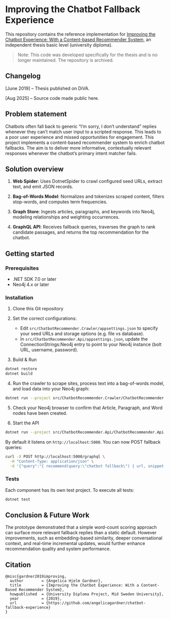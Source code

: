 # Improving the Chatbot Fallback Experience

This repository contains the reference implementation for [Improving the Chatbot Experience: With a Content-based Recommender System](https://www.diva-portal.org/smash/get/diva2:1324846/FULLTEXT01.pdf), an independent thesis basic level (university diploma).

> Note: This code was developed specifically for the thesis and is no longer maintained. The repository is archived.

## Changelog

[June 2019] – Thesis published on DiVA.

[Aug 2025] – Source code made public here.

## Problem statement

Chatbots often fall back to generic “I’m sorry, I don’t understand” replies whenever they can’t match user input to a scripted response. This leads to a poor user experience and missed opportunities for engagement. This project implements a content-based recommender system to enrich chatbot fallbacks. The aim is to deliver more informative, contextually relevant responses whenever the chatbot’s primary intent matcher fails.

## Solution overview

1. **Web Spider**: Uses DotnetSpider to crawl configured seed URLs, extract text, and emit JSON records.

2. **Bag-of-Words Model**: Normalizes and tokenizes scraped content, filters stop-words, and computes term frequencies.

3. **Graph Store**: Ingests articles, paragraphs, and keywords into Neo4j, modeling relationships and weighting occurrences.

4. **GraphQL API**: Receives fallback queries, traverses the graph to rank candidate passages, and returns the top recommendation for the chatbot.

## Getting started

### Prerequisites

- .NET SDK 7.0 or later
- Neo4j 4.x or later

### Installation

1. Clone this Git repository

2. Set the correct configurations:
    - Edit `src/ChatbotRecommender.Crawler/appsettings.json` to specify your seed URLs and storage options (e.g. file vs database).
    - In `src/ChatbotRecommender.Api/appsettings.json`, update the ConnectionStrings:Neo4j entry to point to your Neo4j instance (bolt URL, username, password).

3. Build & Run
```bash
dotnet restore
dotnet build
```

4. Run the crawler to scrape sites, process text into a bag-of-words model, and load data into your Neo4j graph:
```bash
dotnet run --project src/ChatbotRecommender.Crawler/ChatbotRecommender.Crawler.csproj
```

5. Check your Neo4j browser to confirm that Article, Paragraph, and Word nodes have been created.

6. Start the API
```bash
dotnet run --project src/ChatbotRecommender.Api/ChatbotRecommender.Api.csproj
```
By default it listens on `http://localhost:5000`. You can now POST fallback queries:
```bash
curl -X POST http://localhost:5000/graphql \
  -H "Content-Type: application/json" \
  -d '{"query":"{ recommend(query:\"chatbot fallback\") { url, snippet } }"}'
```

### Tests

Each component has its own test project. To execute all tests:
```bash
dotnet test
```

## Conclusion & Future Work

The prototype demonstrated that a simple word-count scoring approach can surface more relevant fallback replies than a static default. However improvements, such as embedding-based similarity, deeper conversational context, and real-time incremental updates, would further enhance recommendation quality and system performance.

## Citation

```
@misc{gardner2019improving,
  author        = {Angelica Hjelm Gardner},
  title         = {Improving the Chatbot Experience: With a Content-Based Recommender System},
  howpublished  = {University Diploma Project, Mid Sweden University},
  year          = {2019},
  url           = {https://github.com/angelicagardner/chatbot-fallback-experience}
}
```